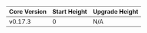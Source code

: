 | Core Version | Start Height | Upgrade Height |
| ------------ | ------------ | -------------- |
| v0.17.3      | 0            | N/A            |
